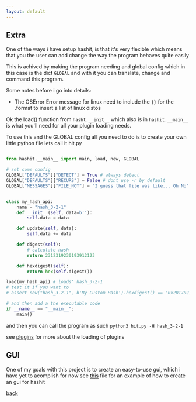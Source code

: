 ```yaml
---
layout: default
---
```


## Extra

One of the ways i have setup hashit, is that it's very flexible which means
that you the user can add change the way the program behaves quite easily

This is achived by making the program needing and global config which in this case
is the dict ```GLOBAL``` and with it you can translate, change and command this program.

Some notes before i go into details:
- The OSError Error message for linux need to include the ```{}``` for the .format to insert a list of linux distos

Ok the load() function from ```hasht.__init__``` which also is in ```hashit.__main__``` is what you'll need
for all your plugin loading needs.

To use this and the GLOBAL config all you need to do is to create your own little python file
lets call it hit.py

```py

from hashit.__main__ import main, load, new, GLOBAL

# set some config
GLOBAL["DEFAULTS"]["DETECT"] = True # always detect
GLOBAL["DEFAULTS"]["RECURS"] = False # dont use -r by default
GLOBAL["MESSAGES"]["FILE_NOT"] = "I guess that file was like... Oh No" # insert sarcatic error-messages


class my_hash_api:
    name = "hash_3-2-1"
    def __init__(self, data=b''):
        self.data = data

    def update(self, data):
        self.data += data

    def digest(self):
        # calculate hash
        return 2312319230193912123

    def hexdigest(self):
        return hex(self.digest())

load(my_hash_api) # loads' hash_3-2-1
# test it if you want to
# assert new("hash_3-2-1", b'My Custom Hash').hexdigest() == "0x20170216b303493b"

# and then add a the executable code
if __name__ == "__main__":
    main()
```
and then you can call the program as such
```python3 hit.py -H hash_3-2-1```

see [plugins](plugins.md) for more about the loading of plugins

## GUI
[](#gui)

One of my goals with this project is to create an easy-to-use gui, which i have yet to acomplish
for now see [this](https://github.com/javadsm/hashit/blob/master/tests/spec/gui.py) file for an example of how to create an gui for hashit

[back](index.md)
